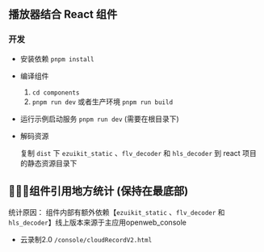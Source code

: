 ## 播放器结合 React 组件

### 开发

- 安装依赖 `pnpm install`
- 编译组件

  1. `cd components`
  2. `pnpm run dev` 或者生产环境 `pnpm run build`
- 运行示例启动服务 `pnpm run dev` (需要在根目录下)
- 解码资源

  复制 `dist` 下 `ezuikit_static` 、`flv_decoder` 和 `hls_decoder` 到 react 项目的静态资源目录下





## 🚀🚀🚀**组件引用地方统计** (保持在最底部)

统计原因： 组件内部有额外依赖【`ezuikit_static` 、`flv_decoder` 和 `hls_decoder`】线上版本来源于主应用openweb_console

- 云录制2.0 `/console/cloudRecordV2.html`
